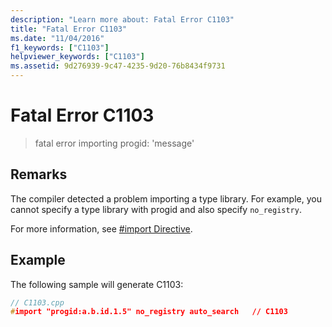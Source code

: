 ```yaml
---
description: "Learn more about: Fatal Error C1103"
title: "Fatal Error C1103"
ms.date: "11/04/2016"
f1_keywords: ["C1103"]
helpviewer_keywords: ["C1103"]
ms.assetid: 9d276939-9c47-4235-9d20-76b8434f9731
---
```

# Fatal Error C1103

> fatal error importing progid: 'message'

## Remarks

The compiler detected a problem importing a type library.  For example, you cannot specify a type library with progid and also specify `no_registry`.

For more information, see [#import Directive](../../preprocessor/hash-import-directive-cpp.md).

## Example

The following sample will generate C1103:

```cpp
// C1103.cpp
#import "progid:a.b.id.1.5" no_registry auto_search   // C1103
```
